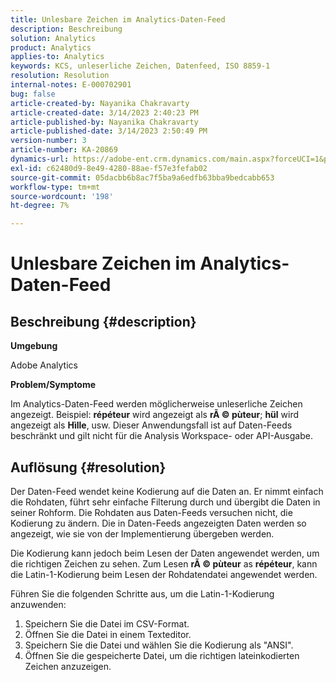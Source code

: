 ```yaml
---
title: Unlesbare Zeichen im Analytics-Daten-Feed
description: Beschreibung
solution: Analytics
product: Analytics
applies-to: Analytics
keywords: KCS, unleserliche Zeichen, Datenfeed, ISO 8859-1
resolution: Resolution
internal-notes: E-000702901
bug: false
article-created-by: Nayanika Chakravarty
article-created-date: 3/14/2023 2:40:23 PM
article-published-by: Nayanika Chakravarty
article-published-date: 3/14/2023 2:50:49 PM
version-number: 3
article-number: KA-20869
dynamics-url: https://adobe-ent.crm.dynamics.com/main.aspx?forceUCI=1&pagetype=entityrecord&etn=knowledgearticle&id=635a4c26-76c2-ed11-83ff-6045bd006a22
exl-id: c62480d9-8e49-4280-88ae-f57e3fefab02
source-git-commit: 05dacbb6b8ac7f5ba9a6edfb63bba9bedcabb653
workflow-type: tm+mt
source-wordcount: '198'
ht-degree: 7%

---
```


# Unlesbare Zeichen im Analytics-Daten-Feed

## Beschreibung {#description}


<b>Umgebung</b>

Adobe Analytics

<b>Problem/Symptome</b>

Im Analytics-Daten-Feed werden möglicherweise unleserliche Zeichen angezeigt. Beispiel: <b>répéteur</b> wird angezeigt als <b>rÃ © pùteur</b>; <b>hül</b> wird angezeigt als <b>Hìlle</b>, usw. Dieser Anwendungsfall ist auf Daten-Feeds beschränkt und gilt nicht für die Analysis Workspace- oder API-Ausgabe.


## Auflösung {#resolution}


Der Daten-Feed wendet keine Kodierung auf die Daten an. Er nimmt einfach die Rohdaten, führt sehr einfache Filterung durch und übergibt die Daten in seiner Rohform. Die Rohdaten aus Daten-Feeds versuchen nicht, die Kodierung zu ändern. Die in Daten-Feeds angezeigten Daten werden so angezeigt, wie sie von der Implementierung übergeben werden.

Die Kodierung kann jedoch beim Lesen der Daten angewendet werden, um die richtigen Zeichen zu sehen. Zum Lesen <b>rÃ © pùteur</b> as <b>répéteur</b>, kann die Latin-1-Kodierung beim Lesen der Rohdatendatei angewendet werden.

Führen Sie die folgenden Schritte aus, um die Latin-1-Kodierung anzuwenden:

1. Speichern Sie die Datei im CSV-Format.
2. Öffnen Sie die Datei  in einem Texteditor.
3. Speichern Sie die Datei und wählen Sie die Kodierung als &quot;ANSI&quot;.
4. Öffnen Sie die gespeicherte Datei, um die richtigen lateinkodierten Zeichen anzuzeigen.

